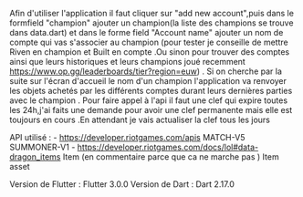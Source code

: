 Afin d'utiliser l'application il faut cliquer sur "add new account",puis dans le formfield "champion" ajouter un champion(la liste des champions se trouve dans data.dart) et dans le forme field "Account name" ajouter un nom de compte qui vas s'associer au champion (pour tester je conseille de mettre Riven en champion et Built en compte .Ou sinon pour trouver des comptes ainsi que leurs historiques et leurs champions joué recemment https://www.op.gg/leaderboards/tier?region=euw) .
Si on cherche par la suite sur l'écran d'accueil le nom d'un champion l'application va renvoyer les objets achetés par les différents comptes durant leurs dernières parties avec le champion .
Pour faire appel à l'api il faut une clef qui expire toutes les 24h,j'ai faits une demande pour avoir une clef permanente mais elle est toujours en cours .En attendant je vais actualiser la clef tous les jours

API utilisé : - https://developer.riotgames.com/apis MATCH-V5 SUMMONER-V1 
              - https://developer.riotgames.com/docs/lol#data-dragon_items  Item (en commentaire parce que ca ne marche pas ) Item asset

Version de Flutter : Flutter 3.0.0
Version de Dart : Dart 2.17.0